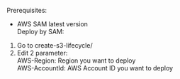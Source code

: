 Prerequisites:  
- AWS SAM latest version  
Deploy by SAM:  
1. Go to create-s3-lifecycle/  
2. Edit 2 parameter:  
    AWS-Region: Region you want to deploy  
    AWS-AccountId: AWS Account ID you want to deploy